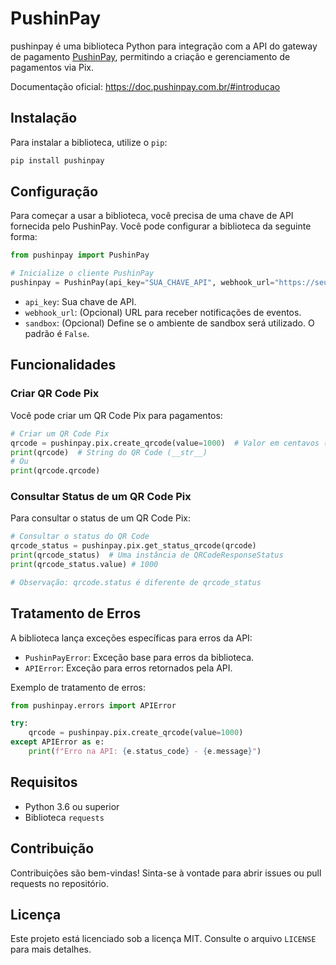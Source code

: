 # PushinPay

pushinpay é uma biblioteca Python para integração com a API do gateway de pagamento [PushinPay](https://pushinpay.com.br/), permitindo a criação e gerenciamento de pagamentos via Pix.

Documentação oficial: https://doc.pushinpay.com.br/#introducao

## Instalação

Para instalar a biblioteca, utilize o `pip`:

```bash
pip install pushinpay
```

## Configuração

Para começar a usar a biblioteca, você precisa de uma chave de API fornecida pelo PushinPay. Você pode configurar a biblioteca da seguinte forma:

```python
from pushinpay import PushinPay

# Inicialize o cliente PushinPay
pushinpay = PushinPay(api_key="SUA_CHAVE_API", webhook_url="https://seu-webhook.com", sandbox=True)
```

- `api_key`: Sua chave de API.
- `webhook_url`: (Opcional) URL para receber notificações de eventos.
- `sandbox`: (Opcional) Define se o ambiente de sandbox será utilizado. O padrão é `False`.

## Funcionalidades

### Criar QR Code Pix

Você pode criar um QR Code Pix para pagamentos:

```python
# Criar um QR Code Pix
qrcode = pushinpay.pix.create_qrcode(value=1000)  # Valor em centavos (R$10,00)
print(qrcode)  # String do QR Code (__str__)
# Ou
print(qrcode.qrcode)
```

### Consultar Status de um QR Code Pix

Para consultar o status de um QR Code Pix:

```python
# Consultar o status do QR Code
qrcode_status = pushinpay.pix.get_status_qrcode(qrcode)
print(qrcode_status)  # Uma instância de QRCodeResponseStatus
print(qrcode_status.value) # 1000

# Observação: qrcode.status é diferente de qrcode_status
```

## Tratamento de Erros

A biblioteca lança exceções específicas para erros da API:

- `PushinPayError`: Exceção base para erros da biblioteca.
- `APIError`: Exceção para erros retornados pela API.

Exemplo de tratamento de erros:

```python
from pushinpay.errors import APIError

try:
    qrcode = pushinpay.pix.create_qrcode(value=1000)
except APIError as e:
    print(f"Erro na API: {e.status_code} - {e.message}")
```

## Requisitos

- Python 3.6 ou superior
- Biblioteca `requests`

## Contribuição

Contribuições são bem-vindas! Sinta-se à vontade para abrir issues ou pull requests no repositório.

## Licença

Este projeto está licenciado sob a licença MIT. Consulte o arquivo `LICENSE` para mais detalhes.

